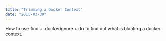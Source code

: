 ```yaml
---
title: "Trimming a Docker Context"
date: "2015-03-30"
---
```


How to use find + .dockerignore + du to find out what is bloating a docker context.

